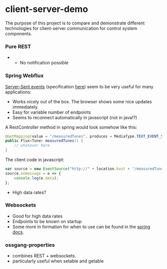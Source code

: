 # client-server-demo

The purpose of this project is to compare and demonstrate different technologies for client-server communication 
for control system components.

### Pure REST

* - No notification possible

### Spring Webflux

[Server-Sent events](https://en.wikipedia.org/wiki/Server-sent_events) (specification [here](https://www.w3.org/TR/eventsource)) seem to be very useful for many applications: 
* Works nicely out of the box. The browser shows some nice updates immediately.
* Easy for variable number of endpoints
* Seems to reconnect automatically in javascript (not in java!?)

A RestController method in spring would look somehow like this:
```java
@GetMapping(value = "/measuredTunes", produces = MediaType.TEXT_EVENT_STREAM_VALUE)
public Flux<Tune> measuredTunes() {
    // whatever here
}
```

The client code in javascript:
```javascript
var source = new EventSource("http://" + location.host + "/measuredTunes");
source.onmessage = e => {
    console.log(e.data);
};
```

* High data rates?

### Websockets

* Good for high data rates
* Endpoints to be known on startup
* Some more in formation for when to use can be found in the [spring docs](https://docs.spring.io/spring/docs/5.0.0.BUILD-SNAPSHOT/spring-framework-reference/html/websocket.html#websocket-intro-when-to-use).

### ossgang-properties

* combines REST + websockets.
* particularly useful when setable and getable